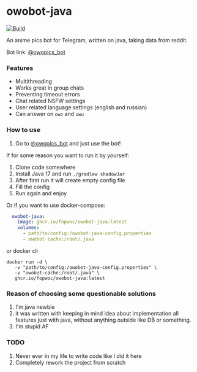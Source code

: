 # owobot-java
[![Build](https://github.com/fopwoc/owobot-java/actions/workflows/docker-publish.yml/badge.svg)](https://github.com/fopwoc/owobot-java/actions/workflows/docker-publish.yml)

An anime pics bot for Telegram, written on java, taking data from reddit.   

Bot link: [@owopics_bot](https://t.me/owopics_bot)

### Features
* Multithreading
* Works great in group chats
* Preventing timeout errors
* Chat related NSFW settings
* User related language settings (english and russian)
* Can answer on `owo` and `uwu`

### How to use
1. Go to [@owopics_bot](https://t.me/owopics_bot) and just use the bot!

If for some reason you want to run it by yourself:

1. Clone code somewhere
2. Install Java 17 and run `./gradlew shadowJar`
3. After first run it will create empty config file
4. Fill the config
5. Run again and enjoy

Or if you want to use docker-compose:
```yaml
  owobot-java:
    image: ghcr.io/fopwoc/owobot-java:latest
    volumes:
      - path/to/config:/owobot-java-config.properties
      - owobot-cache:/root/.java
```

or docker cli
```shell
docker run -d \
   -v "path/to/config:/owobot-java-config.properties" \
   -v "owobot-cache:/root/.java" \
   ghcr.io/fopwoc/owobot-java:latest
```

### Reason of choosing some questionable solutions

1. I'm java newbie
2. it was written with keeping in mind idea about implementation all features just with java, without anything outside
   like DB or something.
3. I'm stupid AF

### TODO
1. Never ever in my life to write code like I did it here
2. Completely rework the project from scratch
